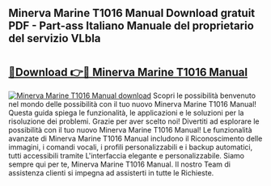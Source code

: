 ## Minerva Marine T1016 Manual Download gratuit PDF - Part-ass Italiano Manuale del proprietario del servizio VLbIa

# <h2><a href="http://dfd4qi.blite.top/?on=Minerva+Marine+T1016+Manual">🔗Download 👉🔴 Minerva Marine T1016 Manual</a></h2>

[![Minerva Marine T1016 Manual download](https://i.imgur.com/lujVjoI.png)](http://dfd4qi.blite.top/?on=Minerva+Marine+T1016+Manual)
Scopri le possibilità benvenuto nel mondo delle possibilità con il tuo nuovo Minerva Marine T1016 Manual! Questa guida spiega le funzionalità, le applicazioni e le soluzioni per la risoluzione dei problemi. Grazie per aver scelto noi! Divertiti ad esplorare le possibilità con il tuo nuovo Minerva Marine T1016 Manual! Le funzionalità avanzate di Minerva Marine T1016 Manual includono il Riconoscimento delle immagini, i comandi vocali, i profili personalizzabili e i backup automatici, tutti accessibili tramite L'interfaccia elegante e personalizzabile. Siamo sempre qui per te, Minerva Marine T1016 Manual. Il nostro Team di assistenza clienti si impegna ad assisterti in tutte le Richieste.
